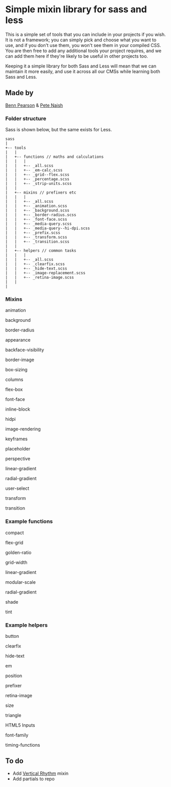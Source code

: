 # Simple mixin library for sass and less
This is a simple set of tools that you can include in your projects if you wish. It is not a framework; you can simply pick and choose what you want to use, and if you don't use them, you won't see them in your compiled CSS. You are then free to add any additional tools your project requires, and we can add them here if they're likely to be useful in other projects too.

Keeping it a simple library for both Sass and Less will mean that we can maintain it more easily, and use it across all our CMSs while learning both Sass and Less.

## Made by
[Benn Pearson](http://twitter.com/bennpearson) & [Pete Naish](http://twitter.com/tweet_naish)

### Folder structure
Sass is shown below, but the same exists for Less.

    sass
    |
    +-- tools
    |   |
    |   +-- functions // maths and calculations
    |   |   |
    |   |   +-- _all.scss
    |   |   +-- _em-calc.scss
    |   |   +-- _grid--flex.scss
    |   |   +-- _percentage.scss
    |   |   +-- _strip-units.scss
    |   |
    |   +-- mixins // prefixers etc
    |   |   |
    |   |   +-- _all.scss
    |   |   +-- _animation.scss
    |   |   +-- _background.scss
    |   |   +-- _border-radius.scss
    |   |   +-- _font-face.scss
    |   |   +-- _media-query.scss
    |   |   +-- _media-query--hi-dpi.scss
    |   |   +-- _prefix.scss
    |   |   +-- _transform.scss
    |   |   +-- _transition.scss
    |   |
    |   +-- helpers // common tasks
    |   |   |
    |   |   +-- _all.scss
    |   |   +-- _clearfix.scss
    |   |   +-- _hide-text.scss
    |   |   +-- _image-replacement.scss
    |   |   +-- _retina-image.scss
    |   |
    |

### Mixins
animation

background

border-radius

appearance

backface-visibility

border-image

box-sizing

columns

flex-box

font-face

inline-block

hidpi

image-rendering

keyframes

placeholder

perspective

linear-gradient

radial-gradient

user-select

transform

transition

### Example functions
compact

flex-grid

golden-ratio

grid-width

linear-gradient

modular-scale

radial-gradient

shade

tint

### Example helpers
button

clearfix

hide-text

em

position

prefixer

retina-image

size

triangle

HTML5 Inputs

font-family

timing-functions

## To do

- Add [Vertical Rhythm](http://24ways.org/2006/compose-to-a-vertical-rhythm/) mixin
- Add partials to repo